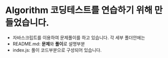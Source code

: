 # Algorithm 코딩테스트를 연습하기 위해 만들었습니다.

- 자바스크립트를 이용하여 문제풀이를 하고 있습니다.
각 세부 폴더안에는 
- README.md: **문제**와 **풀이**로 설명부분
- index.js: 풀이 코드부분으로 구성되어 있습니다. 
